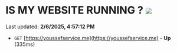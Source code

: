 # IS MY WEBSITE RUNNING ? [![](https://img.shields.io/static/v1?label=Sponsor&message=%E2%9D%A4&logo=GitHub&color=%23fe8e86)](https://github.com/sponsors/Youssef-Lehmam)

Last updated: **2/6/2025, 4:57:12 PM**

- `GET` [https://youssefservice.me](https://youssefservice.me) - **Up** (335ms)
